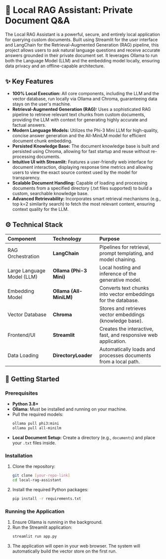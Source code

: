 # 🧠 Local RAG Assistant: Private Document Q&A

The Local RAG Assistant is a powerful, secure, and entirely local application for querying custom documents. Built using Streamlit for the user interface and LangChain for the Retrieval-Augmented Generation (RAG) pipeline, this project allows users to ask natural language questions and receive accurate answers grounded in their private document set. It leverages Ollama to run both the Language Model (LLM) and the embedding model locally, ensuring data privacy and an offline-capable architecture.

## ✨ Key Features

*   **100% Local Execution:** All core components, including the LLM and the vector database, run locally via Ollama and Chroma, guaranteeing data stays on the user's machine.
*   **Retrieval-Augmented Generation (RAG):** Uses a sophisticated RAG pipeline to retrieve relevant text chunks from custom documents, providing the LLM with context for generating highly accurate and factual answers.
*   **Modern Language Models:** Utilizes the Phi-3 Mini LLM for high-quality, concise answer generation and the All-MiniLM model for efficient document chunk embedding.
*   **Persisted Knowledge Base:** The document knowledge base is built and persisted using Chroma, allowing for fast startup and reuse without re-processing documents.
*   **Intuitive UI with Streamlit:** Features a user-friendly web interface for document interaction, displaying response time metrics and allowing users to view the exact source context used by the model for transparency.
*   **Scalable Document Handling:** Capable of loading and processing documents from a specified directory (.txt files supported) to build a custom, searchable knowledge base.
*   **Advanced Retrievability:** Incorporates smart retrieval mechanisms (e.g., top k=2 similarity search) to fetch the most relevant content, ensuring context quality for the LLM.

## ⚙️ Technical Stack

| Component | Technology | Purpose |
| :--- | :--- | :--- |
| RAG Orchestration | **LangChain** | Pipelines for retrieval, prompt templating, and model chaining. |
| Large Language Model (LLM) | **Ollama (Phi-3 Mini)** | Local hosting and inference of the generative model. |
| Embedding Model | **Ollama (All-MiniLM)** | Converts text chunks into vector embeddings for the database. |
| Vector Database | **Chroma** | Stores and retrieves vector embeddings (knowledge base). |
| Frontend/UI | **Streamlit** | Creates the interactive, fast, and responsive web application. |
| Data Loading | **DirectoryLoader** | Automatically loads and processes documents from a local path. |

## 🚀 Getting Started

### Prerequisites

*   **Python 3.8+**
*   **Ollama:** Must be installed and running on your machine.
*   Pull the required models:
    ```bash
    ollama pull phi3:mini
    ollama pull all-minilm
    ```
*   **Local Document Setup:** Create a directory (e.g., `documents`) and place your `.txt` files inside.

### Installation

1.  Clone the repository:
    ```bash
    git clone [your-repo-link]
    cd local-rag-assistant
    ```
2.  Install the required Python packages:
    ```bash
    pip install -r requirements.txt
    ```

### Running the Application

1.  Ensure Ollama is running in the background.
2.  Run the Streamlit application:
    ```bash
    streamlit run app.py
    ```
3.  The application will open in your web browser. The system will automatically build the vector store on the first run.
